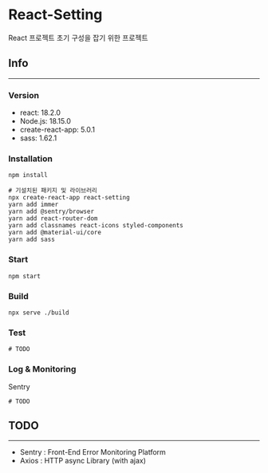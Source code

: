# React-Setting
React 프로젝트 초기 구성을 잡기 위한 프로젝트

## Info
- - -
### Version
- react: 18.2.0
- Node.js: 18.15.0
- create-react-app: 5.0.1
- sass: 1.62.1

### Installation
```shell
npm install

# 기설치된 패키지 및 라이브러리
npx create-react-app react-setting
yarn add immer
yarn add @sentry/browser
yarn add react-router-dom
yarn add classnames react-icons styled-components
yarn add @material-ui/core
yarn add sass
```

### Start
```shell
npm start
```

### Build
```shell
npx serve ./build
```

### Test
```shell
# TODO
```

### Log & Monitoring
Sentry
```shell
# TODO
```

## TODO
- - -
- Sentry : Front-End Error Monitoring Platform
- Axios : HTTP async Library (with ajax)
